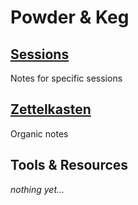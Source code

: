 # Powder & Keg

## [Sessions](Sessions/readme.md)
Notes for specific sessions

## [Zettelkasten](Zettelkasten/readme.md)
Organic notes


## Tools & Resources
_nothing yet..._
